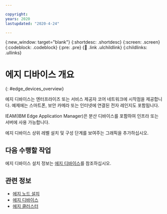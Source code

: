 ```yaml
---

copyright:
years: 2020
lastupdated: "2020-4-24"

---
```


{:new_window: target="blank"}
{:shortdesc: .shortdesc}
{:screen: .screen}
{:codeblock: .codeblock}
{:pre: .pre}
{:child: .link .ulchildlink}
{:childlinks: .ullinks}

# 에지 디바이스 개요
{: #edge_devices_overview}

에지 디바이스는 엔터프라이즈 또는 서비스 제공자 코어 네트워크에 시작점을 제공합니다. 예제에는 스마트폰, 보안 카메라 또는 인터넷에 연결된 전자 레인지도 포함됩니다.

IEAM(IBM Edge Application Manager)은 분산 디바이스를 포함하여 인프라 또는 서버에 사용 가능합니다.

에지 디바이스 상위 레벨 설치 및 구성 단계를 보여주는 그래픽을 추가하십시오. 

## 다음 수행할 작업

에지 디바이스 설치 정보는 [에지 디바이스](../developing/edge_devices.md)를 참조하십시오.

## 관련 정보

* [에지 노드 설치](installing_edge_nodes.md)
* [에지 디바이스](../developing/edge_devices.md)
* [에지 클러스터](../developing/edge_clusters.md)
